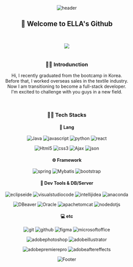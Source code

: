 
<div align="center">
 
![header](https://capsule-render.vercel.app/api?type=waving&&color=gradient&&text=ELLA&animation=twinkling&fontColor=333)

## 🌱 Welcome to ELLA's Github

<br/>

<!-- <img src="https://github-readme-stats.vercel.app/api?username=ellabcdella&show_icons=true"> -->
<img src="https://github-readme-stats.vercel.app/api/top-langs/?username=ellabcdella&layout=compact"><br><br>

### 🙋‍♀ Introdunction
Hi, I recently graduated from the bootcamp in Korea.<br/>
Before that, I worked overseas sales in the textile industry.<br/>
Now I am transitioning to become a full-stack developer.<br/>
I'm excited to challenge with you guys in a new field.

<br/>

### 👩‍💻 Tech Stacks
#### 💬 Lang
![Java](https://img.shields.io/badge/Java-007396.svg?&style=for-the-badge&logo=Java&logoColor=white)
![javascript](https://img.shields.io/badge/javascript-F7DF1E.svg?&style=for-the-badge&logo=javascript&logoColor=white)
![python](https://img.shields.io/badge/python-3776AB.svg?&style=for-the-badge&logo=python&logoColor=white)
![react](https://img.shields.io/badge/react-61DAFB.svg?&style=for-the-badge&logo=react&logoColor=white)

![Html5](https://img.shields.io/badge/Html5-E34F26.svg?&style=for-the-badge&logo=Html5&logoColor=white)
![css3](https://img.shields.io/badge/css3-1572B6.svg?&style=for-the-badge&logo=css3&logoColor=white)
![Ajax](https://img.shields.io/badge/Ajax-333366.svg?&style=for-the-badge&logo=Ajax&logoColor=white)
![json](https://img.shields.io/badge/json-000000.svg?&style=for-the-badge&logo=json&logoColor=white)

#### ⚙️ Framework
![spring](https://img.shields.io/badge/spring-6DB33F.svg?&style=for-the-badge&logo=spring&logoColor=white)
![Mybatis](https://img.shields.io/badge/Mybatis-2E51A2.svg?&style=for-the-badge&logo=Mybatis&logoColor=white)
![bootstrap](https://img.shields.io/badge/bootstrap-7952B3.svg?&style=for-the-badge&logo=bootstrap&logoColor=white)

#### 🔨 Dev Tools & DB/Server
![eclipseide](https://img.shields.io/badge/eclipseide-2C2255.svg?&style=for-the-badge&logo=eclipseide&logoColor=white)
![visualstudiocode](https://img.shields.io/badge/visualstudiocode-007ACC.svg?&style=for-the-badge&logo=visualstudiocode&logoColor=white)
![intellijidea](https://img.shields.io/badge/intellijidea-000000.svg?&style=for-the-badge&logo=intellijidea&logoColor=white)
![anaconda](https://img.shields.io/badge/anaconda-44A833.svg?&style=for-the-badge&logo=anaconda&logoColor=white)

![DBeaver](https://img.shields.io/badge/DBeaver-2E51A2.svg?&style=for-the-badge&logo=DBeaver&logoColor=white)
![Oracle](https://img.shields.io/badge/Oracle-F80000.svg?&style=for-the-badge&logo=Oracle&logoColor=white)
![apachetomcat](https://img.shields.io/badge/apachetomcat-F8DC75.svg?&style=for-the-badge&logo=apachetomcat&logoColor=white)
![nodedotjs](https://img.shields.io/badge/nodedotjs-339933.svg?&style=for-the-badge&logo=nodedotjs&logoColor=white)

#### 💻 etc
![git](https://img.shields.io/badge/git-F05032.svg?&style=for-the-badge&logo=git&logoColor=white)
![github](https://img.shields.io/badge/github-181717.svg?&style=for-the-badge&logo=github&logoColor=white)
![figma](https://img.shields.io/badge/figma-F24E1E.svg?&style=for-the-badge&logo=figma&logoColor=white)
![microsoftoffice](https://img.shields.io/badge/microsoftoffice-D83B01.svg?&style=for-the-badge&logo=microsoftoffice&logoColor=white)

![adobephotoshop](https://img.shields.io/badge/adobephotoshop-31A8FF.svg?&style=for-the-badge&logo=adobephotoshop&logoColor=white)
![adobeillustrator](https://img.shields.io/badge/adobeillustrator-FF9A00.svg?&style=for-the-badge&logo=adobeillustrator&logoColor=white)

![adobepremierepro](https://img.shields.io/badge/adobepremierepro-9999FF.svg?&style=for-the-badge&logo=adobepremierepro&logoColor=white)
![adobeaftereffects](https://img.shields.io/badge/adobeaftereffects-9999FF.svg?&style=for-the-badge&logo=adobeaftereffects&logoColor=white)


![Footer](https://capsule-render.vercel.app/api?type=waving&color=gradient&height=120&section=footer)

</div>

<!--
**ellabcdella/ellabcdella** is a ✨ _special_ ✨ repository because its `README.md` (this file) appears on your GitHub profile.

Here are some ideas to get you started:

- 🔭 I’m currently working on ...
- 🌱 I’m currently learning ...
- 👯 I’m looking to collaborate on ...
- 🤔 I’m looking for help with ...
- 💬 Ask me about ...
- 📫 How to reach me: ...
- 😄 Pronouns: ...
- ⚡ Fun fact: ...
-->
